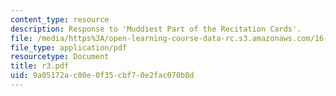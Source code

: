 ```yaml
---
content_type: resource
description: Response to 'Muddiest Part of the Recitation Cards'.
file: /media/https%3A/open-learning-course-data-rc.s3.amazonaws.com/16-01-unified-engineering-i-ii-iii-iv-fall-2005-spring-2006/9a05172ac00e0f35cbf70e2fac070b8d_r3.pdf
file_type: application/pdf
resourcetype: Document
title: r3.pdf
uid: 9a05172a-c00e-0f35-cbf7-0e2fac070b8d
---
```

